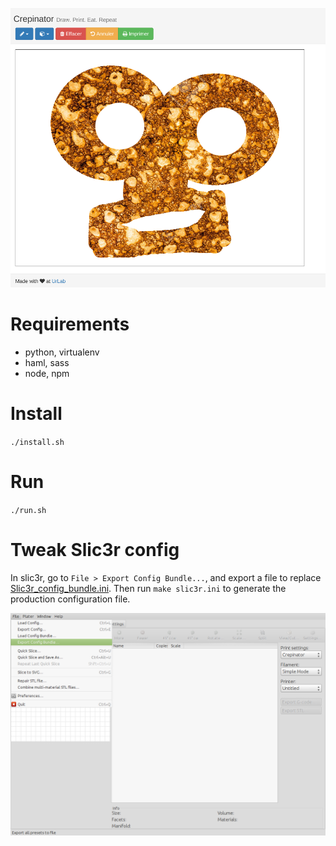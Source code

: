 ![Screenshot](screenshots/crepinator.png)

# Requirements

* python, virtualenv
* haml, sass
* node, npm

# Install

`./install.sh`

# Run

`./run.sh`

# Tweak Slic3r config

In slic3r, go to `File > Export Config Bundle...`, and export a file to replace
[Slic3r_config_bundle.ini](Slic3r_config_bundle.ini). Then run `make slic3r.ini`
to generate the production configuration file.

![Slic3r export](screenshots/slic3r_export.png)
